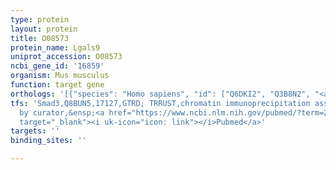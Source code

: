 ```yaml
---
type: protein
layout: protein
title: O08573
protein_name: Lgals9
uniprot_accession: O08573
ncbi_gene_id: '16859'
organism: Mus musculus
function: target gene
orthologs: '[{"species": "Homo sapiens", "id": ["Q6DKI2", "Q3B8N2", "<a href=\"/protein/o00182\">O00182</a>"]}, {"species": "Rattus norvegicus", "id": ["G3V7N8"]}]'
tfs: 'Smad3,Q8BUN5,17127,GTRD; TRRUST,chromatin immunoprecipitation assay; inferred
  by curator,&ensp;<a href="https://www.ncbi.nlm.nih.gov/pubmed/?term=29087512%5Buid%5D+OR+27924024%5Buid%5D+OR+25065622%5Buid%5D"
  target="_blank"><i uk-icon="icon: link"></i>Pubmed</a>'
targets: ''
binding_sites: ''

---
```

